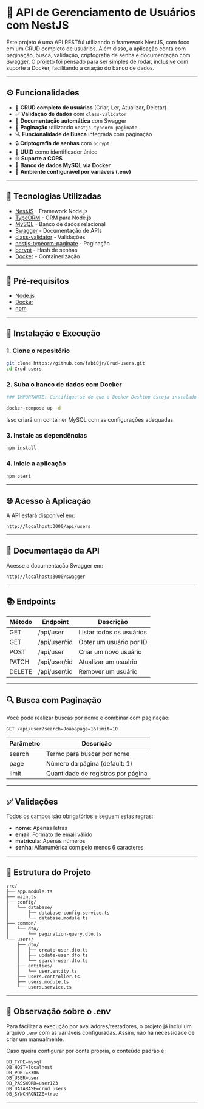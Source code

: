 # 🚀 API de Gerenciamento de Usuários com NestJS

Este projeto é uma API RESTful utilizando o framework NestJS, com foco em um CRUD completo de usuários. Além disso, a aplicação conta com paginação, busca, validação, criptografia de senha e documentação com Swagger. O projeto foi pensado para ser simples de rodar, inclusive com suporte a Docker, facilitando a criação do banco de dados.

---

## ⚙️ Funcionalidades

- 🔐 **CRUD completo de usuários** (Criar, Ler, Atualizar, Deletar)
- ✅ **Validação de dados** com `class-validator`
- 🧾 **Documentação automática** com Swagger
- 📄 **Paginação** utilizando `nestjs-typeorm-paginate`
- 🔍 **Funcionalidade de Busca** integrada com paginação
- 🔒 **Criptografia de senhas** com `bcrypt`
- 🧩 **UUID** como identificador único
- 🌐 **Suporte a CORS**
- 🐳 **Banco de dados MySQL via Docker**
- 🌱 **Ambiente configurável por variáveis (.env)**

---

## 🧰 Tecnologias Utilizadas

- [NestJS](https://nestjs.com/) - Framework Node.js
- [TypeORM](https://typeorm.io/) - ORM para Node.js
- [MySQL](https://www.mysql.com/) - Banco de dados relacional
- [Swagger](https://swagger.io/) - Documentação de APIs
- [class-validator](https://github.com/typestack/class-validator) - Validações
- [nestjs-typeorm-paginate](https://www.npmjs.com/package/nestjs-typeorm-paginate) - Paginação
- [bcrypt](https://www.npmjs.com/package/bcrypt) - Hash de senhas
- [Docker](https://www.docker.com/) - Containerização

---

## 🧪 Pré-requisitos

- [Node.js](https://nodejs.org/)
- [Docker](https://docs.docker.com/compose/)
- [npm](https://www.npmjs.com/)

---

## 🚀 Instalação e Execução

### 1. Clone o repositório

```bash
git clone https://github.com/fabi0jr/Crud-users.git
cd Crud-users
```

### 2. Suba o banco de dados com Docker

```bash
### IMPORTANTE: Certifique-se de que o Docker Desktop esteja instalado e em execução

docker-compose up -d
```

Isso criará um container MySQL com as configurações adequadas.

### 3. Instale as dependências

```bash
npm install
```

### 4. Inicie a aplicação

```bash
npm start
```

---

## 🌐 Acesso à Aplicação

A API estará disponível em:

```
http://localhost:3000/api/users
```

---

## 🧾 Documentação da API

Acesse a documentação Swagger em:

```
http://localhost:3000/swagger
```

---

## 📚 Endpoints

| Método | Endpoint                   | Descrição                    |
|--------|----------------------------|------------------------------|
| GET    | /api/user                  | Listar todos os usuários     |
| GET    | /api/user/:id              | Obter um usuário por ID      |
| POST   | /api/user                  | Criar um novo usuário        |
| PATCH  | /api/user/:id              | Atualizar um usuário         |
| DELETE | /api/user/:id              | Remover um usuário           |

---

## 🔍 Busca com Paginação

Você pode realizar buscas por nome e combinar com paginação:

```http
GET /api/user?search=João&page=1&limit=10
```

| Parâmetro | Descrição                             |
|-----------|----------------------------------------|
| search    | Termo para buscar por nome             |
| page      | Número da página (default: 1)          |
| limit     | Quantidade de registros por página     |

---

## ✅ Validações

Todos os campos são obrigatórios e seguem estas regras:

- **nome**: Apenas letras
- **email**: Formato de email válido
- **matricula**: Apenas números
- **senha**: Alfanumérica com pelo menos 6 caracteres

---

## 📁 Estrutura do Projeto

```
src/
├── app.module.ts
├── main.ts
├── config/
│   └── database/
│       ├── database-config.service.ts
│       └── database.module.ts
├── common/
│   └── dto/
│       └── pagination-query.dto.ts
└── users/
    ├── dto/
    │   ├── create-user.dto.ts
    │   ├── update-user.dto.ts
    │   └── search-user.dto.ts
    ├── entities/
    │   └── user.entity.ts
    ├── users.controller.ts
    ├── users.module.ts
    └── users.service.ts
```

---

## 📝 Observação sobre o .env

Para facilitar a execução por avaliadores/testadores, o projeto já inclui um arquivo `.env` com as variáveis configuradas. Assim, não há necessidade de criar um manualmente.

Caso queira configurar por conta própria, o conteúdo padrão é:

```env
DB_TYPE=mysql
DB_HOST=localhost
DB_PORT=3306
DB_USER=user
DB_PASSWORD=user123
DB_DATABASE=crud_users
DB_SYNCHRONIZE=true
```

---